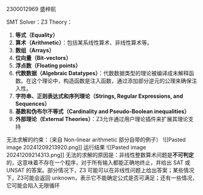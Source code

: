 2300012969 盛梓航

SMT Solver：Z3
Theory：
1. **等式（Equality）**
2. **算术（Arithmetic）**：包括某系线性算术、非线性算术等。
3. **数组（Arrays）**
4. **位向量（Bit-vectors）**
5. **浮点数（Floating points）**
6. **代数数据（Algebraic Datatypes）**：代数数据类型的理论被编译成未解释函数。在这个理论中，构造函数是注入函数，通过添加部分逆元的公理来确保注入性。
7. **字符串、正则表达式和序列理论（Strings, Regular Expressions, and Sequences）**
8. **基数和伪布尔不等式（Cardinality and Pseudo-Boolean inequalities）**
9. **外部理论（External Theories）**：Z3允许通过用户理论插件来扩展其理论支持

无法求解的约束：（来自 Non-linear arithmetic 部分自带的例子）
![[Pasted image 20241209213920.png]]
运行结果
![[Pasted image 20241209214313.png]]
无法的求解的原因是：非线性整数算术问题是**不可判定**的，这意味着不存在一个程序，对于所有输入都能正确地终止，并给出 SAT 或 UNSAT 的答案。部分情况下，Z3 可能可以在非线性问题上给出答案；某些情况下，Z3可能会返回 unknown，表示它不能确定公式是否可满足；还有一些情况，它可能会陷入无限循环